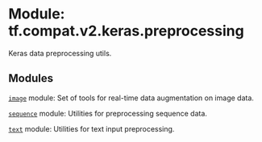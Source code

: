 <div itemscope itemtype="http://developers.google.com/ReferenceObject">
<meta itemprop="name" content="tf.compat.v2.keras.preprocessing" />
<meta itemprop="path" content="Stable" />
</div>

# Module: tf.compat.v2.keras.preprocessing

Keras data preprocessing utils.

<!-- Placeholder for "Used in" -->


## Modules

[`image`](../../../../tf/compat/v2/keras/preprocessing/image.md) module: Set of tools for real-time data augmentation on image data.

[`sequence`](../../../../tf/compat/v2/keras/preprocessing/sequence.md) module: Utilities for preprocessing sequence data.

[`text`](../../../../tf/compat/v2/keras/preprocessing/text.md) module: Utilities for text input preprocessing.

